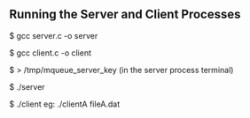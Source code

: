 ## Running the Server and Client Processes


$ gcc server.c -o server

$ gcc client.c -o client

$ > /tmp/mqueue_server_key   (in the server process terminal)

$ ./server 

$ ./client <file name>  eg: ./clientA fileA.dat 
